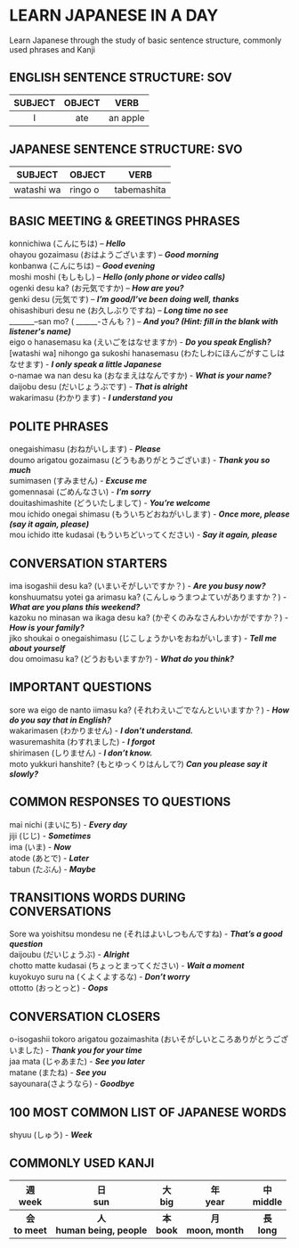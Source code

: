 # LEARN JAPANESE IN A DAY
Learn Japanese through the study of basic sentence structure, commonly used phrases and Kanji

## ENGLISH SENTENCE STRUCTURE: SOV
SUBJECT | OBJECT | VERB
:------:|:------:|:----:
I | ate | an apple |

## JAPANESE SENTENCE STRUCTURE: SVO
SUBJECT | OBJECT | <center> VERB </center> 
:------:|:-------|------:
watashi wa | ringo o | tabemashita |

## BASIC MEETING & GREETINGS PHRASES
konnichiwa (こんにちは) – ***Hello*** </br>
ohayou gozaimasu (おはようございます) – ***Good morning*** </br>
konbanwa (こんにちは) – ***Good evening*** </br>
moshi moshi (もしもし) – ***Hello (only phone or video calls)*** </br>
ogenki desu ka? (お元気ですか) – ***How are you?*** </br>
genki desu (元気です) – ***I’m good/I’ve been doing well, thanks*** </br>
ohisashiburi desu ne (お久しぶりですね) – ***Long time no see*** </br>
_______–san mo? ( ______-さんも？) – ***And you? (Hint: fill in the blank with listener's name)*** </br>
eigo o hanasemasu ka (えいごをはなせますか) - ***Do you speak English?*** </br>
[watashi wa] nihongo ga sukoshi hanasemasu (わたしわにほんごがすこしはなせます) - ***I only speak a little Japanese*** </br>
o-namae wa nan desu ka (おなまえはなんですか) - ***What is your name?*** </br>
daijobu desu (だいじょうぶです) - ***That is alright*** </br>
wakarimasu (わかります) - ***I understand you*** 



## POLITE PHRASES
onegaishimasu (おねがいします) - ***Please*** </br>
doumo arigatou gozaimasu (どうもありがとうございま) - ***Thank you so much*** </br>
sumimasen (すみません) - ***Excuse me*** </br>
gomennasai (ごめんなさい) - ***I’m sorry*** </br>
douitashimashite (どういたしまして) - ***You’re welcome*** </br>
mou ichido onegai shimasu (もういちどおねがいします) - ***Once more, please (say it again, please)*** </br>
mou ichido itte kudasai (もういちどいってください) - ***Say it again, please*** 



## CONVERSATION STARTERS
ima isogashii desu ka? (いまいそがしいですか？) - ***Are you busy now?*** \
konshuumatsu yotei ga arimasu ka? (こんしゅうまつよていがありますか？) - ***What are you plans this weekend?*** \
kazoku no minasan wa ikaga desu ka? (かぞくのみなさんわいかがですか？) - ***How is your family?*** \
jiko shoukai o onegaishimasu (じこしょうかいをおねがいします) - ***Tell me about yourself*** \
dou omoimasu ka? (どうおもいますか?) - ***What do you think?*** 



## IMPORTANT QUESTIONS
sore wa eigo de nanto iimasu ka? (それわえいごでなんといいますか？) - ***How do you say that in English?*** \
wakarimasen (わかりません) - ***I don’t understand.*** \
wasuremashita (わすれました) - ***I forgot*** \
shirimasen (しりません) - ***I don’t know.*** \
moto yukkuri hanshite? (もとゆっくりはんして?) ***Can you please say it slowly?*** 



## COMMON RESPONSES TO QUESTIONS
mai nichi (まいにち) - ***Every day*** \
jiji (じじ) - ***Sometimes*** \
ima (いま) - ***Now*** \
atode (あとで) - ***Later*** \
tabun (たぶん) - ***Maybe*** 



## TRANSITIONS WORDS DURING CONVERSATIONS
Sore wa yoishitsu mondesu ne (それはよいしつもんですね) - ***That’s a good question*** \
daijoubu (だいじょうぶ) - ***Alright*** \
chotto matte kudasai (ちょっとまってください) - ***Wait a moment*** \
kuyokuyo suru na (くよくよするな) - ***Don’t worry*** \
ottotto (おっとっと) - ***Oops*** 



## CONVERSATION CLOSERS
o-isogashii tokoro arigatou gozaimashita (おいそがしいところありがとうございました) - ***Thank you for your time*** \
jaa mata (じゃあまた) - ***See you later*** \
matane (またね) - ***See you*** \
sayounara(さようなら) - ***Goodbye*** 



## 100 MOST COMMON LIST OF JAPANESE WORDS
shyuu (しゅう) - ***Week*** 

## COMMONLY USED KANJI
週 </br> week | 日 </br> sun| 大 </br> big | 年 </br> year | 中 </br> middle 
:------------------:|:------------------:|:------------------:|:-------------------:|:--------------------:
**会** </br> **to meet**  | **人** </br> **human being, people** | **本** </br> **book** | **月** </br> **moon, month** | **長** </br> **long**
